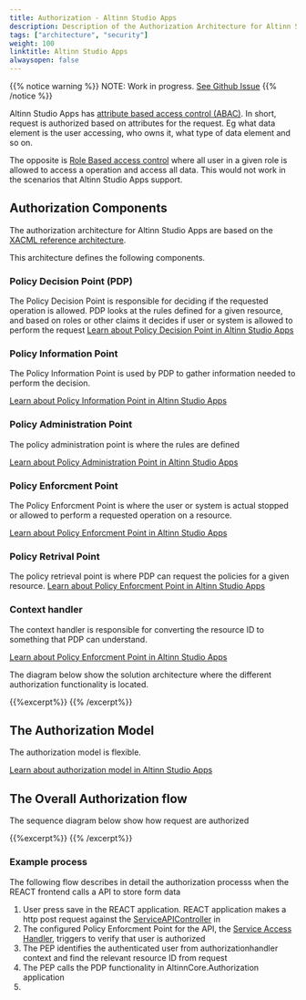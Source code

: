 ```yaml
---
title: Authorization - Altinn Studio Apps
description: Description of the Authorization Architecture for Altinn Studio Apps
tags: ["architecture", "security"]
weight: 100
linktitle: Altinn Studio Apps
alwaysopen: false
---
```


{{% notice warning %}}
NOTE: Work in progress. [See Github Issue](https://github.com/Altinn/altinn-studio/issues/963)
{{% /notice %}}

Altinn Studio Apps has [attribute based access control (ABAC)](https://en.wikipedia.org/wiki/Attribute-based_access_control).
In short, request is authorized based on attributes for the request. Eg what data element is the user accessing, who owns it, 
what type of data element and so on.

The opposite is [Role Based access control](https://en.wikipedia.org/wiki/Role-based_access_control) where all user in a given role
is allowed to access a operation and access all data. This would not work in the scenarios that Altinn Studio Apps support.

## Authorization Components
The authorization architecture for Altinn Studio Apps are based on the 
[XACML reference architecture](https://en.wikipedia.org/wiki/XACML).

This architecture defines the following components.

### Policy Decision Point (PDP)
The Policy Decision Point is responsible for deciding if the requested operation is allowed.
PDP looks at the rules defined for a given resource, and based on roles or other claims it decides if
user or system is allowed to perform the request
[Learn about Policy Decision Point in Altinn Studio Apps](pdp)

### Policy Information Point
The Policy Information Point is used by PDP to gather information needed to perform the decision.

[Learn about Policy Information Point in Altinn Studio Apps](pip)

### Policy Administration Point
The policy administration point is where the rules are defined

[Learn about Policy Administration Point in Altinn Studio Apps](pap)

### Policy Enforcment Point
The Policy Enforcment Point is where the user or system is actual stopped or allowed to perform a requested operation
on a resource. 

[Learn about Policy Enforcment Point in Altinn Studio Apps](pdp)

### Policy Retrival Point
The policy retrieval point is where PDP can request the policies for a given
resource. 
[Learn about Policy Enforcment Point in Altinn Studio Apps](pdp)


### Context handler
The context handler is responsible for converting the resource ID to 
something that PDP can understand. 

[Learn about Policy Enforcment Point in Altinn Studio Apps](contexthandler)

The diagram below show the solution architecture where the different authorization functionality is located.

{{%excerpt%}}
<object data="/architecture/solution/altinn-studio-apps/AltinnStudioApps_SolutionArchitecture.svg" type="image/svg+xml" style="width: 100%;"></object>
{{% /excerpt%}}

## The Authorization Model
The authorization model is flexible.

[Learn about authorization model in Altinn Studio Apps](model)

## The Overall Authorization flow
The sequence diagram below show how request are authorized

{{%excerpt%}}
<object data="/architecture/security/authorization/altinn-studio-apps/AuthorizationFlow.svg" type="image/svg+xml" style="width: 100%;"></object>
{{% /excerpt%}}

### Example process

The following flow describes in detail the authorization processs when the REACT frontend calls a API to store form data

1. User press save in the REACT application. REACT application makes a http post request against the 
[ServiceAPIController](https://github.com/Altinn/altinn-studio/blob/master/src/AltinnCore/Runtime/Controllers/ServiceAPIController.css) in 
2. The configured Policy Enforcment Point for the API, the [Service Access Handler](https://github.com/Altinn/altinn-studio/blob/master/src/AltinnCore/Runtime/Authorization/ServiceAccessHandler.cs),  triggers to verify that user is authorized
3. The PEP identifies the authenticated user from authorizationhandler context and find the relevant resource ID from request
4. The PEP calls the PDP functionality in AltinnCore.Authorization application 
5. 
